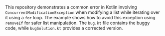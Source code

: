 This repository demonstrates a common error in Kotlin involving `ConcurrentModificationException` when modifying a list while iterating over it using a `for` loop.  The example shows how to avoid this exception using `removeIf` for safer list manipulation.  The `bug.kt` file contains the buggy code, while `bugSolution.kt` provides a corrected version.